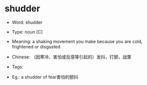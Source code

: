 # shudder

- Word: shudder

- Type: noun [C]
- Meaning: a shaking movement you make because you are cold, frightened or disgusted
- Chinese: （因寒冷、害怕或反感等引起的）发抖，打颤，战栗
- Tags: 
- Eg.: a shudder of fear害怕的颤抖

